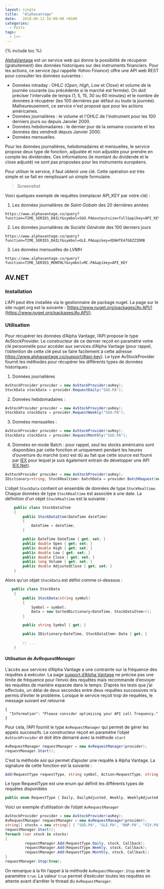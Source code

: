 ```yaml
---
layout: single
title:  "Alphavantage"
date:   2018-06-12 16:00:00 +0100
categories:
  - Posts
tags:
  - C++
---
```


{% include toc %}

[AlphaVantage](https://alphavantage.co) est un service web qui donne la possibilité de récupérer (gratuitement) des données historiques sur des instruments financiers.
Pour les actions, ce service (qui rappelle *Yahoo Finance*) offre une API web REST pour consulter les données suivantes :
- Données intraday : OHLC (*Open*, *High*, *Low* et *Close*) et volume de la journée courante (ou précédente si le marché est fermée). On doit préciser l'intervalle de temps (1, 5, 15, 30 ou 60 minutes) et le nombre de données à récupérer (les 100 dernières par défaut ou toute la journée). Malheureusement, ce service n'est proposé que pour les actions américaines.
- Données journalières : le volume et l'OHLC de l'instrument pour les 100 derniers jours ou depuis Janvier 2000.
- Données hebdomadaires : le dernier jour de la semaine courante et les données des vendredi depuis Janvier 2000.
- Données mensuelles.

Pour les données journalières, hebdomadaires et mensuelles, le service propose deux type de fonction, adjustée et non adjustée pour prendre en compte les dividendes. Ces informations (le montant du dividende et le close adjusté) ne sont pas proposées pour les instruments européens.

Pour utiliser le service, il faut obtenir une clé. Cette opération est très simple et se fait en remplissant un simple formulaire.

> Screenshot

Voici quelques exemple de requêtes (remplacer API_KEY par votre clé) :
1. Les données journalières de *Saint-Gobain* des 20 dernières années
```
https://www.alphavantage.co/query?function=TIME_SERIES_DAILY&symbol=SGO.PA&outputsize=full&apikey=API_KEY
```
2. Les données journalières de *Société Générale* des 100 derniers jours
```
https://www.alphavantage.co/query?function=TIME_SERIES_DAILY&symbol=GLE.PA&apikey=XD6HTE47G8ZZIDRB
```
3. Les données mensuelles de *LVMH*
```
https://www.alphavantage.co/query?function=TIME_SERIES_MONTHLY&symbol=MC.PA&apikey=API_KEY
```

## AV.NET

### Installation

L’API peut être installée via le gestionnaire de package nuget. La page sur le site nuget.org est la suivante : [https://www.nuget.org/packages/Av.API/](https://www.nuget.org/packages/Av.API/).

### Utilisation

Pour récupérer les données d’Alpha Vantage, l’API propose le type AvStockProvider. Le constructeur de ce dernier reçoit en paramètre votre clé personnelle pour accéder aux services d’Alpha Vantage (pour rappel, l’obtention de cette clé peut se faire facilement à cette adresse https://www.alphavantage.co/support/#api-key).  Le type AvStockProvider fournit les méthodes pour récupérer les différents types de données historiques : 
1.	Données journalières 
```csharp
AvStockProvider provider = new AvStockProvider(avKey);
StockData stockData = provider.RequestDaily("SGO.PA");
```
2.	Données hebdomadaires :
```csharp
AvStockProvider provider = new AvStockProvider(avKey);
StockData stockData = provider.RequestWeekly("SGO.PA");
```
3.	Données mensuelles : 
```csharp
AvStockProvider provider = new AvStockProvider(avKey);
StockData stockData = provider.RequestMonthly("SGO.PA");
```
4.	Données en mode Batch : pour rappel, seul les stocks américains sont 
disponibles par cette fonction et uniquement pendant les heures d’ouverture 
du marché (ceci est dû au fait que cette source est fourni par 
[IEX](https://iextrading.com/) pour lequel je suis également entrain de
 développer une API [IEX.Net]( https://github.com/abdelkaderamar/av.net)).
 
```csharp
AvStockProvider provider = new AvStockProvider(avKey);
IDictionary<string, StockRealtime> batchData = provider.BatchRequest(new string[] { "MSFT", "IBM", "AAPL" });
```

L'objet `StockData` contient un ensemble de données de type `StockRealtime`. 
Chaque données de type `StockRealtime` est associée à une date. La définition 
d'un objet `StockRealtime` est la suivante : 

```csharp
    public class StockDataItem
    {
        public StockDataItem(DateTime dateTime)
        {
            DateTime = dateTime;
        }

        public DateTime DateTime { get; set; }
        public double Open { get; set; }
        public double High { get; set; }
        public double Low { get; set; }
        public double Close { get; set; }
        public long Volume { get; set; }
        public double AdjustedClose { get; set; }
    }
```

Alors qu'un objet `StockData` est défini comme ci-dessous : 
```csharp
   public class StockData
    {
        public StockData(string symbol)
        {
            Symbol = symbol;
            Data = new SortedDictionary<DateTime, StockDataItem>();
        }

        public string Symbol { get; }

        public IDictionary<DateTime, StockDataItem> Data { get; }
		
		// ...
	}
```

#### Utilisation de *AvRequestManager*
L’accès aux services d’Alpha Vantage a une contrainte sur la fréquence des requêtes à exécuter. La page [support d’Alpha Vantage]( https://www.alphavantage.co/support/#support) ne précise pas une limite de fréquence pour l’envoi des requêtes mais recommande d’envoyer les requêtes de manière espacée dans le temps. D’après les tests que j’ai effectués, un délai de deux secondes entre deux requêtes successives m’a permis d’éviter le problème. Lorsque le service reçoit trop de requêtes, le message suivant est retourné 

```
{
  "Information": "Please consider optimizing your API call frequency."
}
```

Pour cela, l’API fournit le type `AvRequestManager` qui permet de gérer les appels successifs.  Le constructeur reçoit en paramètre l’objet `AvStockProvider` et doit être démarré avec la méthode `start`

```csharp
AvRequestManager requestManager = new AvRequestManager(provider);
requestManager.Start();
```

C’est la méthode `Add` qui permet d’ajouter une requête à Alpha Vantage. La signature de cette fonction est la suivante :

```csharp
Add(RequestType requestType, string symbol, Action<RequestType, string, StockData> callback)
```

Le type RequestType est une enum qui définit les différents types de requêtes disponibles 

```csharp 
public enum RequestType { Daily, DailyAdjusted, Weekly, WeeklyAdjusted, Monthly, MonthlyAdjusted}
```

Voici un exemple d’utilisation de l’objet `AvRequestManager`

```csharp
AvStockProvider provider = new AvStockProvider(avKey);
AvRequestManager requestManager = new AvRequestManager(provider);
string[] stocks = new string[] { "SGO.PA", "GLE.PA", "BNP.PA", "VIV.PA", "RNO.PA", "CS.PA" };
requestManager.Start();
foreach (var stock in stocks)
{
         requestManager.Add(RequestType.Daily, stock, Callback);
         requestManager.Add(RequestType.Weekly, stock, Callback);
         requestManager.Add(RequestType.Monthly, stock, Callback);
}
requestManager.Stop(true);
```
On remarque à la fin l’appel à la méthode `AvRequestManager.Stop` avec le paramètre `true`. La valeur `true` permet d’exécuter toutes les requêtes en attente avant d’arrêter le thread du `AvRequestManager`.


